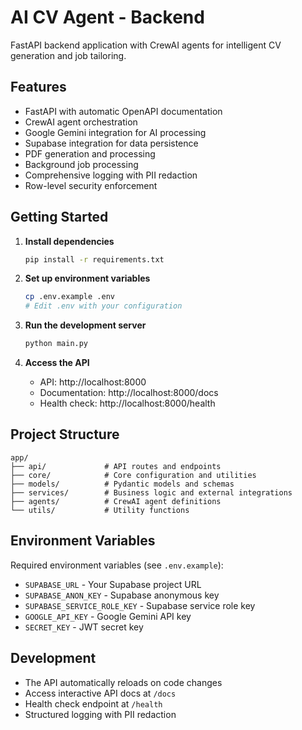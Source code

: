 # AI CV Agent - Backend

FastAPI backend application with CrewAI agents for intelligent CV generation and job tailoring.

## Features

- FastAPI with automatic OpenAPI documentation
- CrewAI agent orchestration
- Google Gemini integration for AI processing
- Supabase integration for data persistence
- PDF generation and processing
- Background job processing
- Comprehensive logging with PII redaction
- Row-level security enforcement

## Getting Started

1. **Install dependencies**
   ```bash
   pip install -r requirements.txt
   ```

2. **Set up environment variables**
   ```bash
   cp .env.example .env
   # Edit .env with your configuration
   ```

3. **Run the development server**
   ```bash
   python main.py
   ```

4. **Access the API**
   - API: http://localhost:8000
   - Documentation: http://localhost:8000/docs
   - Health check: http://localhost:8000/health

## Project Structure

```
app/
├── api/             # API routes and endpoints
├── core/            # Core configuration and utilities
├── models/          # Pydantic models and schemas
├── services/        # Business logic and external integrations
├── agents/          # CrewAI agent definitions
└── utils/           # Utility functions
```

## Environment Variables

Required environment variables (see `.env.example`):

- `SUPABASE_URL` - Your Supabase project URL
- `SUPABASE_ANON_KEY` - Supabase anonymous key
- `SUPABASE_SERVICE_ROLE_KEY` - Supabase service role key
- `GOOGLE_API_KEY` - Google Gemini API key
- `SECRET_KEY` - JWT secret key

## Development

- The API automatically reloads on code changes
- Access interactive API docs at `/docs`
- Health check endpoint at `/health`
- Structured logging with PII redaction